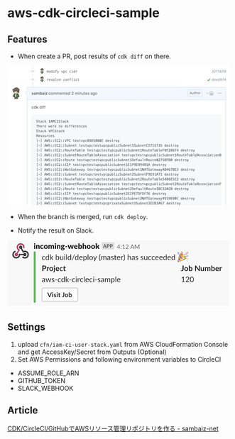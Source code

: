 # aws-cdk-circleci-sample

## Features

- When create a PR, post results of `cdk diff` on there.

![Post results](./images/pr.png)

- When the branch is merged, run `cdk deploy`.

- Notify the result on Slack.

![Notify on Slack](./images/slack.png)

## Settings

1. upload `cfn/iam-ci-user-stack.yaml` from AWS CloudFormation Console and get AccessKey/Secret from Outputs (Optional)
2. Set AWS Permissions and following environment variables to CircleCI

- ASSUME_ROLE_ARN
- GITHUB_TOKEN
- SLACK_WEBHOOK

## Article

[CDK/CircleCI/GitHubでAWSリソース管理リポジトリを作る - sambaiz-net](https://www.sambaiz.net/article/223/)

